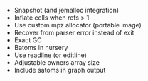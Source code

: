 * Snapshot (and jemalloc integration)
* Inflate cells when refs > 1
* Use custom mpz allocator (portable image)
* Recover from parser error instead of exit
* Exact GC
* Batoms in nursery
* Use readline (or editline)
* Adjustable owners array size
* Include satoms in graph output
